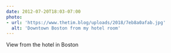 ```yaml
---
date: 2012-07-20T18:03-07:00
photo:
- url: 'https://www.thetim.blog/uploads/2018/7eb8a0afab.jpg'
  alt: 'Downtown Boston from my hotel room'
---
```

View from the hotel in Boston
